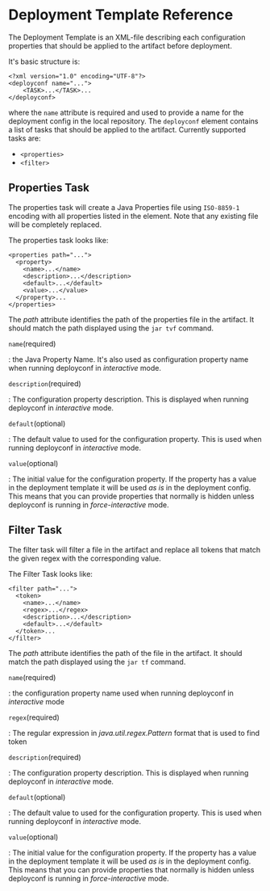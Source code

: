 # Deployment Template Reference

The Deployment Template is an XML-file describing each configuration properties that should be applied to the artifact
before deployment. 

It's basic structure is:

```
<?xml version="1.0" encoding="UTF-8"?>
<deployconf name="...">
	<TASK>...</TASK>...
</deployconf>
```

where the `name` attribute is required and used to provide a name for the deployment config in the local
repository. The `deployconf` element contains a list of tasks that should be applied to the artifact. Currently
supported tasks are:

* `<properties>`
* `<filter>`

## Properties Task

The properties task will create a Java Properties file using `ISO-8859-1` encoding with all properties listed in the
element. Note that any existing file will be completely replaced.

The properties task looks like:

```
<properties path="...">
  <property>
    <name>...</name>
    <description>...</description>
    <default>...</default>
    <value>...</value>
  </property>...
</properties>
```

The *path* attribute identifies the path of the properties file in the artifact. It should match the path displayed using the
`jar tvf` command.

`name`(required)

: the Java Property Name. It's also used as configuration property name when running deployconf in *interactive* mode.

`description`(required)

: The configuration property description. This is displayed when running deployconf in *interactive* mode.

`default`(optional)

: The default value to used for the configuration property. This is used when running deployconf in *interactive* mode.

`value`(optional)

: The initial value for the configuration property. If the property has a value in the deployment template it will be
used *as is* in the deployment config. This means that you can provide properties that normally is hidden unless
deployconf is running in *force-interactive* mode.

## Filter Task

The filter task will filter a file in the artifact and replace all tokens that match the given regex with the
corresponding value.

The Filter Task looks like:

```
<filter path="...">
  <token>
    <name>...</name>
    <regex>...</regex>
    <description>...</description>
    <default>...</default>
  </token>...
</filter>
```
  
The *path* attribute identifies the path of the file in the artifact. It should match the path displayed using the
`jar tf` command.

`name`(required)

: the configuration property name used when running deployconf in *interactive* mode

`regex`(required)

:  The regular expression in *java.util.regex.Pattern* format that is used to find token

`description`(required)

: The configuration property description. This is displayed when running deployconf in *interactive* mode.

`default`(optional)

: The default value to used for the configuration  property. This is used when running deployconf in *interactive* mode.

`value`(optional)

: The initial value for the configuration property. If the property has a value in the deployment template it will be
used *as is* in the deployment config. This means that you can provide properties that normally is hidden unless
deployconf is running in *force-interactive* mode.

